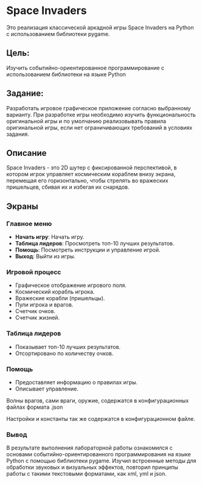 # Space Invaders

Это реализация классической аркадной игры Space Invaders на Python с использованием библиотеки pygame. 

## Цель:
Изучить событийно-ориентированное программирование с использованием библиотеки на языке Python

## Задание:
Разработать игровое графическое приложение согласно выбранному варианту. При разработке игры необходимо изучить функциональность оригинальной игры и по умолчанию реализовывать правила оригинальной игры, если нет ограничивающих требований в условиях задания.


## Описание

Space Invaders - это 2D шутер с фиксированной перспективой, в котором игрок управляет космическим кораблем внизу экрана, перемещая его горизонтально, чтобы стрелять во вражеских пришельцев, сбивая их и избегая их снарядов.

## Экраны

### Главное меню
- **Начать игру**: Начать игру.
- **Таблица лидеров**: Просмотреть топ-10 лучших результатов.
- **Помощь**: Посмотреть инструкции и управление игрой.
- **Выход**: Выйти из игры.

### Игровой процесс
- Графическое отображение игрового поля.
- Космический корабль игрока.
- Вражеские корабли (пришельцы).
- Пули игрока и врагов.
- Счетчик очков.
- Счетчик жизней.

### Таблица лидеров
- Показывает топ-10 лучших результатов.
- Отсортировано по количеству очков.

### Помощь
- Предоставляет информацию о правилах игры.
- Описывает управление.

Волны врагов, сами враги, оружие, содержатся в конфигурационных файлах формата .json

Настройки и константы так же содержатся в конфигурационном файле.

### Вывод
В результате выполнения лабораторной работы ознакомился с основами событийно-ориентированного программирования на языке Python с помощью библиотеки pygame. Изучил встроенные методы для обработки звуковых и визуальных эффектов, повторил принципы работы с такими текстовыми форматами, как xml, yml и json.